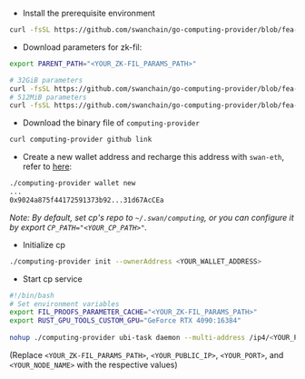 - Install the prerequisite environment
```bash
curl -fsSL https://github.com/swanchain/go-computing-provider/blob/fea-separate-ubi/ubi/setup.sh | bash
```

- Download parameters for zk-fil:
```bash
export PARENT_PATH="<YOUR_ZK-FIL_PARAMS_PATH>"

# 32GiB parameters
curl -fsSL https://github.com/swanchain/go-computing-provider/blob/fea-separate-ubi/ubi/fetch-param-32.sh | bash
# 512MiB parameters
curl -fsSL https://github.com/swanchain/go-computing-provider/blob/fea-separate-ubi/ubi/fetch-param-512.sh | bash
```

- Download the binary file of `computing-provider`
```bash
curl computing-provider github link
```

- Create a new wallet address and recharge this address with `swan-eth`, refer to [here](https://docs.swanchain.io/swan-testnet/swan-saturn-testnet/before-you-get-started/bridge-tokens):
```bash
./computing-provider wallet new
...
0x9024a875f44172591373b92...31d67AcCEa
```
*Note: By default, set cp's repo to `~/.swan/computing`, or you can configure it by export `CP_PATH="<YOUR_CP_PATH>"`.*

- Initialize cp
```bash
./computing-provider init --ownerAddress <YOUR_WALLET_ADDRESS>
```

- Start cp service
```bash
#!/bin/bash
# Set environment variables
export FIL_PROOFS_PARAMETER_CACHE="<YOUR_ZK-FIL_PARAMS_PATH>"
export RUST_GPU_TOOLS_CUSTOM_GPU="GeForce RTX 4090:16384"   
        
nohup ./computing-provider ubi-task daemon --multi-address /ip4/<YOUR_PUBLIC_IP>/tcp/<YOUR_PORT> --node-name <YOUR_NODE_NAME> >> cp.log 2>&1 &
```
(Replace `<YOUR_ZK-FIL_PARAMS_PATH>`, `<YOUR_PUBLIC_IP>`, `<YOUR_PORT>`, and `<YOUR_NODE_NAME>` with the respective values)